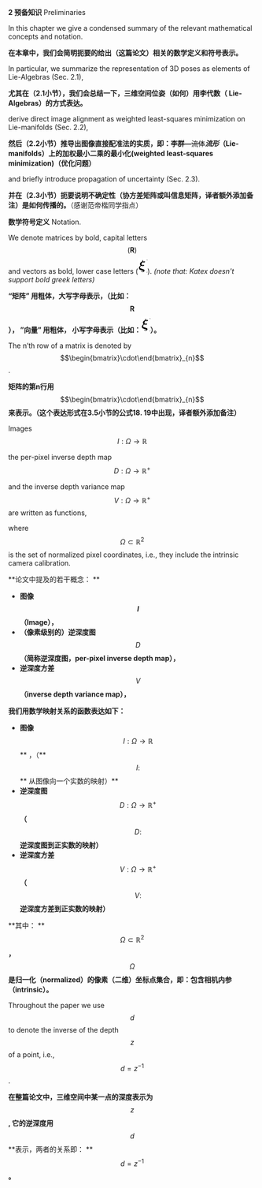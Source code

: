 **2 预备知识** Preliminaries

In this chapter we give a condensed summary of the relevant mathematical concepts and notation.

**在本章中，我们会简明扼要的给出（这篇论文）相关的数学定义和符号表示。**

In particular, we summarize the representation of 3D poses as elements of Lie-Algebras \(Sec. 2.1\),

**尤其在（2.1小节），我们会总结一下，三维空间位姿（如何）用李代数（ Lie-Algebras）的方式表达。**

derive direct image alignment as weighted least-squares minimization on Lie-manifolds \(Sec. 2.2\),

**然后（2.2小节）推导出图像直接配准法的实质，即：李群—**~~流体~~**_流形_（Lie-manifolds）上的加权最小二乘的最小化\(weighted least-squares minimization\)（优化问题）**

and briefly introduce propagation of uncertainty \(Sec. 2.3\).

**并在（2.3小节）扼要说明不确定性（协方差矩阵或叫信息矩阵，译者额外添加备注）是如何传播的。**（感谢范帝楷同学指点）

**数学符号定义** Notation.

We denote matrices by bold, capital letters $$(\textbf{R})$$ and vectors as bold, lower case letters (![](/assets/math_22.png)). _(note that: Katex doesn't support bold greek letters)_

**“矩阵” 用粗体，大写字母表示，（比如：**$$\textbf{R}$$**）， ”向量” 用粗体， 小写字母表示（比如：**![](/assets/math_22.png)**）。**

The n’th row of a matrix is denoted by $$\begin{bmatrix}\cdot\end{bmatrix}_{n}$$.

**矩阵的第n行用**$$\begin{bmatrix}\cdot\end{bmatrix}_{n}$$**来表示。（这个表达形式在3.5小节的公式18. 19中出现，译者额外添加备注）**

Images $$I : \mathit{\Omega} \rightarrow \mathbb{R}$$

the per-pixel inverse depth map $$D : \mathit{\Omega} \rightarrow \mathbb{R}^{+}$$

and the inverse depth variance map $$V : \mathit{\Omega} \rightarrow \mathbb{R}^{+}$$ are written as functions,

where $$\mathit{\Omega} \subset \mathbb{R}^{2}$$ is the set of normalized pixel coordinates, i.e., they include the intrinsic camera calibration.

**论文中提及的若干概念： **

* **图像 **$$I$$** （Image），**
* **（像素级别的）逆深度图** $$D$$ **（简称逆深度图，per-pixel inverse depth map），**
* **逆深度方差** $$V$$  **（inverse depth variance map），**

**我们用数学映射关系的函数表达如下：**

* **图像** $$I : \mathit{\Omega} \rightarrow \mathbb{R}$$  ** ，（** $$ I: $$** 从图像向一个实数的映射）**
* **逆深度图**  $$D : \mathit{\Omega} \rightarrow \mathbb{R}^{+}$$ **（** $$D: $$ **逆深度图到正实数的映射）**
* **逆深度方差** $$V : \mathit{\Omega} \rightarrow \mathbb{R}^{+}$$ **（** $$V: $$ **逆深度方差到正实数的映射）**

**其中： ** $$\mathit{\Omega} \subset \mathbb{R}^{2}$$  **，** $$\mathit{\Omega}$$ **是归一化（normalized）的像素（二维）坐标点集合，即：包含相机内参（intrinsic）。**

Throughout the paper we use $$d$$ to denote the inverse of the depth $$z$$ of a point, i.e., $$d=z^{-1}$$.

**在整篇论文中，三维空间中某一点的深度表示为** $$z$$ **, 它的逆深度用** $$d$$ **表示，两者的关系即： **$$d=z^{-1}$$ **。**

